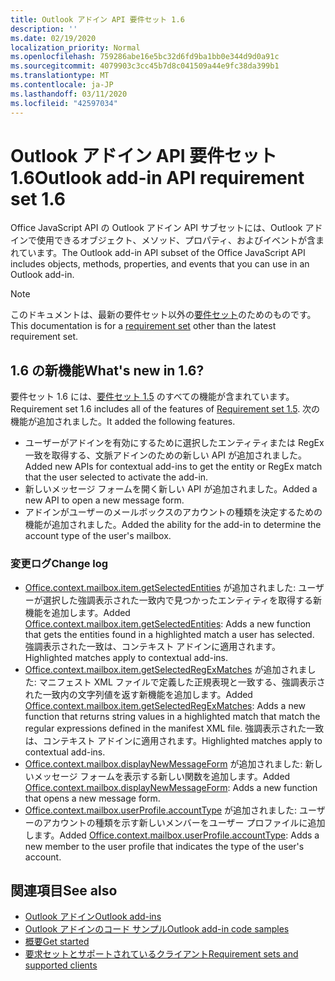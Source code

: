 ```yaml
---
title: Outlook アドイン API 要件セット 1.6
description: ''
ms.date: 02/19/2020
localization_priority: Normal
ms.openlocfilehash: 759286abe16e5bc32d6fd9ba1bb0e344d9d0a91c
ms.sourcegitcommit: 4079903c3cc45b7d8c041509a44e9fc38da399b1
ms.translationtype: MT
ms.contentlocale: ja-JP
ms.lasthandoff: 03/11/2020
ms.locfileid: "42597034"
---
```

# <a name="outlook-add-in-api-requirement-set-16"></a><span data-ttu-id="4ae2a-102">Outlook アドイン API 要件セット 1.6</span><span class="sxs-lookup"><span data-stu-id="4ae2a-102">Outlook add-in API requirement set 1.6</span></span>

<span data-ttu-id="4ae2a-103">Office JavaScript API の Outlook アドイン API サブセットには、Outlook アドインで使用できるオブジェクト、メソッド、プロパティ、およびイベントが含まれています。</span><span class="sxs-lookup"><span data-stu-id="4ae2a-103">The Outlook add-in API subset of the Office JavaScript API includes objects, methods, properties, and events that you can use in an Outlook add-in.</span></span>

> [!NOTE]
> <span data-ttu-id="4ae2a-104">このドキュメントは、最新の要件セット以外の[要件セット](../../requirement-sets/outlook-api-requirement-sets.md)のためのものです。</span><span class="sxs-lookup"><span data-stu-id="4ae2a-104">This documentation is for a [requirement set](../../requirement-sets/outlook-api-requirement-sets.md) other than the latest requirement set.</span></span>

## <a name="whats-new-in-16"></a><span data-ttu-id="4ae2a-105">1.6 の新機能</span><span class="sxs-lookup"><span data-stu-id="4ae2a-105">What's new in 1.6?</span></span>

<span data-ttu-id="4ae2a-106">要件セット 1.6 には、[要件セット 1.5](../requirement-set-1.5/outlook-requirement-set-1.5.md) のすべての機能が含まれています。</span><span class="sxs-lookup"><span data-stu-id="4ae2a-106">Requirement set 1.6 includes all of the features of [Requirement set 1.5](../requirement-set-1.5/outlook-requirement-set-1.5.md).</span></span> <span data-ttu-id="4ae2a-107">次の機能が追加されました。</span><span class="sxs-lookup"><span data-stu-id="4ae2a-107">It added the following features.</span></span>

- <span data-ttu-id="4ae2a-108">ユーザーがアドインを有効にするために選択したエンティティまたは RegEx 一致を取得する、文脈アドインのための新しい API が追加されました。</span><span class="sxs-lookup"><span data-stu-id="4ae2a-108">Added new APIs for contextual add-ins to get the entity or RegEx match that the user selected to activate the add-in.</span></span>
- <span data-ttu-id="4ae2a-109">新しいメッセージ フォームを開く新しい API が追加されました。</span><span class="sxs-lookup"><span data-stu-id="4ae2a-109">Added a new API to open a new message form.</span></span>
- <span data-ttu-id="4ae2a-110">アドインがユーザーのメールボックスのアカウントの種類を決定するための機能が追加されました。</span><span class="sxs-lookup"><span data-stu-id="4ae2a-110">Added the ability for the add-in to determine the account type of the user's mailbox.</span></span>

### <a name="change-log"></a><span data-ttu-id="4ae2a-111">変更ログ</span><span class="sxs-lookup"><span data-stu-id="4ae2a-111">Change log</span></span>

- <span data-ttu-id="4ae2a-112">[Office.context.mailbox.item.getSelectedEntities](office.context.mailbox.item.md#methods) が追加されました: ユーザーが選択した強調表示された一致内で見つかったエンティティを取得する新機能を追加します。</span><span class="sxs-lookup"><span data-stu-id="4ae2a-112">Added [Office.context.mailbox.item.getSelectedEntities](office.context.mailbox.item.md#methods): Adds a new function that gets the entities found in a highlighted match a user has selected.</span></span> <span data-ttu-id="4ae2a-113">強調表示された一致は、コンテキスト アドインに適用されます。</span><span class="sxs-lookup"><span data-stu-id="4ae2a-113">Highlighted matches apply to contextual add-ins.</span></span>
- <span data-ttu-id="4ae2a-114">[Office.context.mailbox.item.getSelectedRegExMatches](office.context.mailbox.item.md#methods) が追加されました: マニフェスト XML ファイルで定義した正規表現と一致する、強調表示された一致内の文字列値を返す新機能を追加します。</span><span class="sxs-lookup"><span data-stu-id="4ae2a-114">Added [Office.context.mailbox.item.getSelectedRegExMatches](office.context.mailbox.item.md#methods): Adds a new function that returns string values in a highlighted match that match the regular expressions defined in the manifest XML file.</span></span> <span data-ttu-id="4ae2a-115">強調表示された一致は、コンテキスト アドインに適用されます。</span><span class="sxs-lookup"><span data-stu-id="4ae2a-115">Highlighted matches apply to contextual add-ins.</span></span>
- <span data-ttu-id="4ae2a-116">[Office.context.mailbox.displayNewMessageForm](office.context.mailbox.md#methods) が追加されました: 新しいメッセージ フォームを表示する新しい関数を追加します。</span><span class="sxs-lookup"><span data-stu-id="4ae2a-116">Added [Office.context.mailbox.displayNewMessageForm](office.context.mailbox.md#methods): Adds a new function that opens a new message form.</span></span>
- <span data-ttu-id="4ae2a-117">[Office.context.mailbox.userProfile.accountType](/javascript/api/outlook/office.userprofile?view=outlook-js-1.6#accounttype) が追加されました: ユーザーのアカウントの種類を示す新しいメンバーをユーザー プロファイルに追加します。</span><span class="sxs-lookup"><span data-stu-id="4ae2a-117">Added [Office.context.mailbox.userProfile.accountType](/javascript/api/outlook/office.userprofile?view=outlook-js-1.6#accounttype): Adds a new member to the user profile that indicates the type of the user's account.</span></span>

## <a name="see-also"></a><span data-ttu-id="4ae2a-118">関連項目</span><span class="sxs-lookup"><span data-stu-id="4ae2a-118">See also</span></span>

- [<span data-ttu-id="4ae2a-119">Outlook アドイン</span><span class="sxs-lookup"><span data-stu-id="4ae2a-119">Outlook add-ins</span></span>](../../../outlook/outlook-add-ins-overview.md)
- [<span data-ttu-id="4ae2a-120">Outlook アドインのコード サンプル</span><span class="sxs-lookup"><span data-stu-id="4ae2a-120">Outlook add-in code samples</span></span>](https://developer.microsoft.com/outlook/gallery/?filterBy=Outlook,Samples,Add-ins)
- [<span data-ttu-id="4ae2a-121">概要</span><span class="sxs-lookup"><span data-stu-id="4ae2a-121">Get started</span></span>](../../../quickstarts/outlook-quickstart.md)
- [<span data-ttu-id="4ae2a-122">要求セットとサポートされているクライアント</span><span class="sxs-lookup"><span data-stu-id="4ae2a-122">Requirement sets and supported clients</span></span>](../../requirement-sets/outlook-api-requirement-sets.md)
